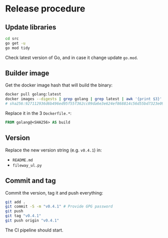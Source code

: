 # Release procedure

## Update libraries

```bash
cd src
go get -u
go mod tidy
```

Check latest version of Go, and in case it change update `go.mod`.

## Builder image

Get the docker image hash that will build the binary:

```bash
docker pull golang:latest
docker images --digests | grep golang | grep latest | awk '{print $3}'
# sha256:927112936d6b496ed95f55f362cc09da6e3e624ef868814c56d55bd7323e0959
```

Replace it in the 3 `Dockerfile.*`:

```dockerfile
FROM golang@<SHA256> AS build
```

## Version

Replace the new version string (e.g. `v0.4.1`) in:

- `README.md`
- `fileway_ul.py`

## Commit and tag

Commit the version, tag it and push everything:

```bash
git add .
git commit -S -m "v0.4.1" # Provide GPG password
git push
git tag "v0.4.1"
git push origin "v0.4.1"
```

The CI pipeline should start.
